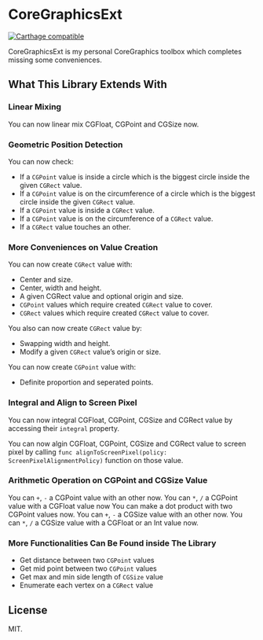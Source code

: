 # CoreGraphicsExt

[![Carthage compatible](https://img.shields.io/badge/Carthage-compatible-4BC51D.svg?style=flat)](https://github.com/Carthage/Carthage)

CoreGraphicsExt is my personal CoreGraphics toolbox which completes missing some conveniences.

## What This Library Extends With

### Linear Mixing

You can now linear mix CGFloat, CGPoint and CGSize now.

### Geometric Position Detection

You can now check:

- If a `CGPoint` value is inside a circle which is the biggest circle inside the given `CGRect` value.
- If a `CGPoint` value is on the circumference of a circle which is the biggest circle inside the given `CGRect` value.
- If a `CGPoint` value is inside a `CGRect` value.
- If a `CGPoint` value is on the circumference of a `CGRect` value.
- If a `CGRect` value touches an other.

### More Conveniences on Value Creation

You can now create `CGRect` value with:

- Center and size.
- Center, width and height.
- A given CGRect value and optional origin and size.
- `CGPoint` values which require created `CGRect` value to cover.
- `CGRect` values which require created `CGRect` value to cover.

You also can now create `CGRect` value by:

- Swapping width and height.
- Modify a given `CGRect` value’s origin or size.

You can now create `CGPoint` value with:

- Definite proportion and seperated points.

### Integral and Align to Screen Pixel

You can now integral CGFloat, CGPoint, CGSize and CGRect value by accessing their  `integral` property.

You can now algin CGFloat, CGPoint, CGSize and CGRect value to screen pixel by calling `func alignToScreenPixel(policy: ScreenPixelAlignmentPolicy)` function on those value.

### Arithmetic Operation on CGPoint and CGSize Value

You can `+`, `-` a CGPoint value with an other now.
You can `*`, `/` a CGPoint value with a CGFloat value now
You can make a dot product with two CGPoint values now.
You can `+`, `-` a CGSize value with an other now.
You can `*`, `/` a CGSize value with a CGFloat or an Int value now.

### More Functionalities Can Be Found inside The Library

- Get distance between two `CGPoint` values
- Get mid point between two `CGPoint` values
- Get max and min side length of `CGSize` value
- Enumerate each vertex on a `CGRect` value

## License

MIT.
